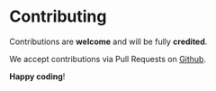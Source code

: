 # Contributing

Contributions are **welcome** and will be fully **credited**.

We accept contributions via Pull Requests on [Github](https://github.com/rustamwin/yii2-checkbo).

**Happy coding**!